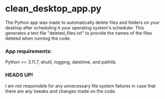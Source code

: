 # clean_desktop_app.py
The Python app was made to automatically delete files and folders on your desktop after scheduling it your operating system's scheduler. This generates a text file "deleted_files.txt" to provide the names of the files deleted when running the code.

### App requirements:
Python >= 3.11.7, shutil, logging, datetime, and pathlib.

### HEADS UP!
I am not responsible for any unnecessary file system failures in case that there are any tweaks and changes made on the code.

